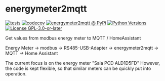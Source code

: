 # energymeter2mqtt

[![tests](https://github.com/jedie/energymeter2mqtt/actions/workflows/tests.yml/badge.svg?branch=main)](https://github.com/jedie/energymeter2mqtt/actions/workflows/tests.yml)
[![codecov](https://codecov.io/github/jedie/energymeter2mqtt/branch/main/graph/badge.svg)](https://app.codecov.io/github/jedie/energymeter2mqtt)
[![energymeter2mqtt @ PyPi](https://img.shields.io/pypi/v/energymeter2mqtt?label=energymeter2mqtt%20%40%20PyPi)](https://pypi.org/project/energymeter2mqtt/)
[![Python Versions](https://img.shields.io/pypi/pyversions/energymeter2mqtt)](https://github.com/jedie/energymeter2mqtt/blob/main/pyproject.toml)
[![License GPL-3.0-or-later](https://img.shields.io/pypi/l/energymeter2mqtt)](https://github.com/jedie/energymeter2mqtt/blob/main/LICENSE)

Get values from modbus energy meter to MQTT / HomeAssistant


Energy Meter -> modbus -> RS485-USB-Adapter -> energymeter2mqtt -> MQTT -> Home Assistant


The current focus is on the energy meter "Saia PCD ALD1D5FD"
However, the code is kept flexible, so that similar meters can be quickly put into operation.
